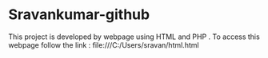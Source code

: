 # Sravankumar-github
This project is developed by webpage using HTML and PHP . To access this webpage follow the link : file:///C:/Users/sravan/html.html 
